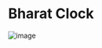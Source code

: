 # Bharat Clock

![image](https://github.com/user-attachments/assets/4f95ba0c-0b79-4867-8752-19ec25ba26cf)


